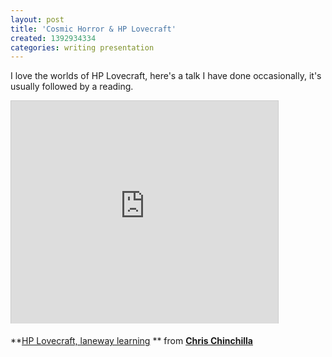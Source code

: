 ```yaml
---
layout: post
title: 'Cosmic Horror & HP Lovecraft'
created: 1392934334
categories: writing presentation
---
```


I love the worlds of HP Lovecraft, here's a talk I have done occasionally, it's usually followed by a reading.

<iframe allowfullscreen="" frameborder="0" height="356" marginheight="0" marginwidth="0" scrolling="no" src="http://www.slideshare.net/slideshow/embed_code/14183177" style="border:1px solid #CCC; border-width:1px 1px 0; margin-bottom:5px; max-width: 100%;" width="427"></iframe><div style="margin-bottom:5px">

**<a href="https://www.slideshare.net/chrischinchilla/hp-lovecraft-laneway-learning" target="_blank" title="HP Lovecraft, laneway learning">HP Lovecraft, laneway learning</a> ** from **<a href="http://www.slideshare.net/chrischinchilla" target="_blank">Chris Chinchilla</a>**</div>
